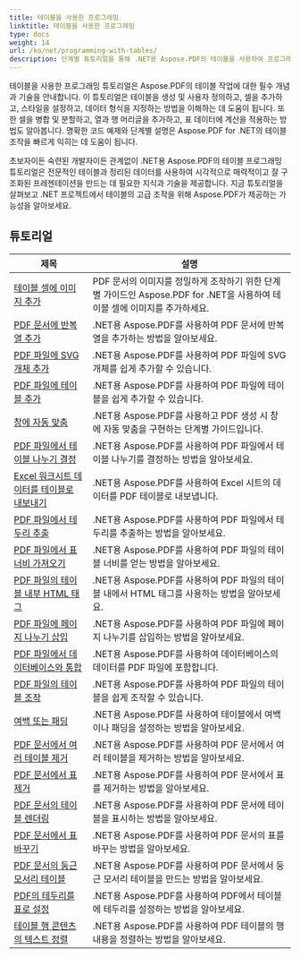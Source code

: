 ```yaml
---
title: 테이블을 사용한 프로그래밍
linktitle: 테이블을 사용한 프로그래밍
type: docs
weight: 14
url: /ko/net/programming-with-tables/
description: 단계별 튜토리얼을 통해 .NET용 Aspose.PDF의 테이블을 사용하여 프로그래밍하는 방법을 알아보세요.
---
```

테이블을 사용한 프로그래밍 튜토리얼은 Aspose.PDF의 테이블 작업에 대한 필수 개념과 기술을 안내합니다. 이 튜토리얼은 테이블을 생성 및 사용자 정의하고, 셀을 추가하고, 스타일을 설정하고, 데이터 형식을 지정하는 방법을 이해하는 데 도움이 됩니다. 또한 셀을 병합 및 분할하고, 열과 행 머리글을 추가하고, 표 데이터에 계산을 적용하는 방법도 알아봅니다. 명확한 코드 예제와 단계별 설명은 Aspose.PDF for .NET의 테이블 조작을 빠르게 익히는 데 도움이 됩니다.

초보자이든 숙련된 개발자이든 관계없이 .NET용 Aspose.PDF의 테이블 프로그래밍 튜토리얼은 전문적인 테이블과 정리된 데이터를 사용하여 시각적으로 매력적이고 잘 구조화된 프레젠테이션을 만드는 데 필요한 지식과 기술을 제공합니다. 지금 튜토리얼을 살펴보고 .NET 프로젝트에서 테이블의 고급 조작을 위해 Aspose.PDF가 제공하는 가능성을 알아보세요.

## 튜토리얼
| 제목 | 설명 |
| --- | --- | 
| [테이블 셀에 이미지 추가](./add-image-in-a-table-cell/) | PDF 문서의 이미지를 정밀하게 조작하기 위한 단계별 가이드인 Aspose.PDF for .NET을 사용하여 테이블 셀에 이미지를 추가하세요. |  
| [PDF 문서에 반복 열 추가](./add-repeating-column/) | .NET용 Aspose.PDF를 사용하여 PDF 문서에 반복 열을 추가하는 방법을 알아보세요. |  
| [PDF 파일에 SVG 개체 추가](./add-svg-object/) | .NET용 Aspose.PDF를 사용하여 PDF 파일에 SVG 개체를 쉽게 추가할 수 있습니다. |  
| [PDF 파일에 테이블 추가](./add-table/) | .NET용 Aspose.PDF를 사용하여 PDF 파일에 테이블을 쉽게 추가할 수 있습니다. |  
| [창에 자동 맞춤](./auto-fit-to-window/) | .NET용 Aspose.PDF를 사용하고 PDF 생성 시 창에 자동 맞춤을 구현하는 단계별 가이드입니다. |  
| [PDF 파일에서 테이블 나누기 결정](./determine-table-break/) | .NET용 Aspose.PDF를 사용하여 PDF 파일에서 테이블 나누기를 결정하는 방법을 알아보세요. |  
| [Excel 워크시트 데이터를 테이블로 내보내기](./export-excel-worksheet-data-to-table/) | .NET용 Aspose.PDF를 사용하여 Excel 시트의 데이터를 PDF 테이블로 내보냅니다. |  
| [PDF 파일에서 테두리 추출](./extract-border/) | .NET용 Aspose.PDF를 사용하여 PDF 파일에서 테두리를 추출하는 방법을 알아보세요. |  
| [PDF 파일에서 표 너비 가져오기](./get-table-width/) | .NET용 Aspose.PDF를 사용하여 PDF 파일의 테이블 너비를 얻는 방법을 알아보세요. |  
| [PDF 파일의 테이블 내부 HTML 태그](./html-tags-inside-table/) | .NET용 Aspose.PDF를 사용하여 PDF 파일의 테이블 내에서 HTML 태그를 사용하는 방법을 알아보세요. |  
| [PDF 파일에 페이지 나누기 삽입](./insert-page-break/) | .NET용 Aspose.PDF를 사용하여 PDF 파일에 페이지 나누기를 삽입하는 방법을 알아보세요. |  
| [PDF 파일에서 데이터베이스와 통합](./integrate-with-database/) | .NET용 Aspose.PDF를 사용하여 데이터베이스의 데이터를 PDF 파일에 포함합니다. |  
| [PDF 파일의 테이블 조작](./manipulate-table/) | .NET용 Aspose.PDF를 사용하여 PDF 파일의 테이블을 쉽게 조작할 수 있습니다. |  
| [여백 또는 패딩](./margins-or-padding/) | .NET용 Aspose.PDF를 사용하여 테이블에서 여백이나 패딩을 설정하는 방법을 알아보세요. |  
| [PDF 문서에서 여러 테이블 제거](./remove-multiple-tables/) | .NET용 Aspose.PDF를 사용하여 PDF 문서에서 여러 테이블을 제거하는 방법을 알아보세요. |  
| [PDF 문서에서 표 제거](./remove-table/) | .NET용 Aspose.PDF를 사용하여 PDF 문서에서 표를 제거하는 방법을 알아보세요. |  
| [PDF 문서의 테이블 렌더링](./render-table/) | .NET용 Aspose.PDF를 사용하여 PDF 문서에 테이블을 표시하는 방법을 알아보세요. |  
| [PDF 문서에서 표 바꾸기](./replace-table/) | .NET용 Aspose.PDF를 사용하여 PDF 문서의 표를 바꾸는 방법을 알아보세요. |  
| [PDF 문서의 둥근 모서리 테이블](./rounded-corner-table/) | .NET용 Aspose.PDF를 사용하여 PDF 문서에서 둥근 모서리 테이블을 만드는 방법을 알아보세요. |  
| [PDF의 테두리를 표로 설정](./set-border/) | .NET용 Aspose.PDF를 사용하여 PDF에서 테이블에 테두리를 설정하는 방법을 알아보세요. |  
| [테이블 행 콘텐츠의 텍스트 정렬](./text-alignment-for-table-row-content/) | .NET용 Aspose.PDF를 사용하여 PDF 테이블의 행 내용을 정렬하는 방법을 알아보세요. |  